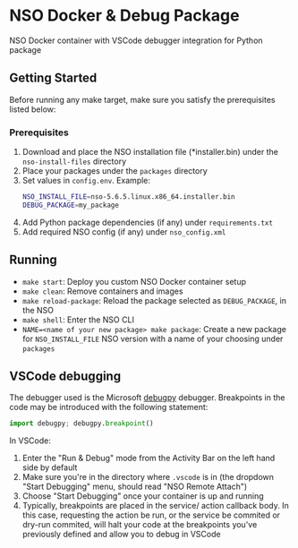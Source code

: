 # NSO Docker & Debug Package

NSO Docker container with VSCode debugger integration for Python package

## Getting Started

Before running any make target, make sure you satisfy the prerequisites listed below:

### Prerequisites

1. Download and place the NSO installation file (*installer.bin) under the ```nso-install-files``` directory
2. Place your packages under the ```packages``` directory
3. Set values in ```config.env```. Example:
    ```sh
    NSO_INSTALL_FILE=nso-5.6.5.linux.x86_64.installer.bin
    DEBUG_PACKAGE=my_package
    ```
4. Add Python package dependencies (if any) under ```requirements.txt```
5. Add required NSO config (if any) under ```nso_config.xml```

## Running

* ```make start```:
    Deploy you custom NSO Docker container setup
* ```make clean```:
    Remove containers and images
* ```make reload-package```:
    Reload the package selected as ```DEBUG_PACKAGE```, in the NSO
* ```make shell```:
    Enter the NSO CLI
* ```NAME=<name of your new package> make package```:
    Create a new package for ```NSO_INSTALL_FILE``` NSO version with a name of your choosing under ```packages```

## VSCode debugging

The debugger used is the Microsoft [debugpy](https://github.com/microsoft/debugpy) debugger. Breakpoints in the code may be introduced with the following statement:
```python
import debugpy; debugpy.breakpoint()
```
In VSCode:
1. Enter the "Run & Debug" mode from the Activity Bar on the left hand side by default
2. Make sure you're in the directory where ```.vscode``` is in (the dropdown "Start Debugging" menu, should read "NSO Remote Attach")
3. Choose "Start Debugging" once your container is up and running 
4. Typically, breakpoints are placed in the service/ action callback body. In this case, requesting the action be run, or the service be commited or dry-run commited, will halt your code at the breakpoints you've previously defined and allow you to debug in VSCode
